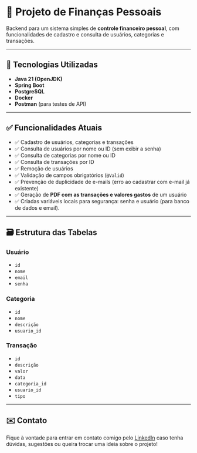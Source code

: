 # 💸 Projeto de Finanças Pessoais

Backend para um sistema simples de **controle financeiro pessoal**, com funcionalidades de cadastro e consulta de usuários, categorias e transações.

---

## 🚀 Tecnologias Utilizadas

- **Java 21 (OpenJDK)**
- **Spring Boot**
- **PostgreSQL**
- **Docker**
- **Postman** (para testes de API)

---

## ✅ Funcionalidades Atuais

- ✅ Cadastro de usuários, categorias e transações  
- ✅ Consulta de usuários por nome ou ID (sem exibir a senha)  
- ✅ Consulta de categorias por nome ou ID  
- ✅ Consulta de transações por ID  
- ✅ Remoção de usuários  
- ✅ Validação de campos obrigatórios (`@Valid`)  
- ✅ Prevenção de duplicidade de e-mails (erro ao cadastrar com e-mail já existente)  
- ✅ Geração de **PDF com as transações e valores gastos** de um usuário
- ✅ Criadas variáveis locais para segurança: senha e usuário (para banco de dados e email).

---

## 🗃️ Estrutura das Tabelas

### Usuário
- `id`
- `nome`
- `email`
- `senha`

### Categoria
- `id`
- `nome`
- `descrição`
- `usuario_id`

### Transação
- `id`
- `descrição`
- `valor`
- `data`
- `categoria_id`
- `usuario_id`
- `tipo`
---

## ✉️ Contato

Fique à vontade para entrar em contato comigo pelo [LinkedIn](https://www.linkedin.com/in/pedrohjacinto) caso tenha dúvidas, sugestões ou queira trocar uma ideia sobre o projeto!
